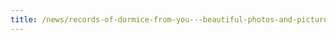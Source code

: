 ```yaml
---
title: /news/records-of-dormice-from-you---beautiful-photos-and-pictures-of-the-rare-garden-dormouse
---
```


